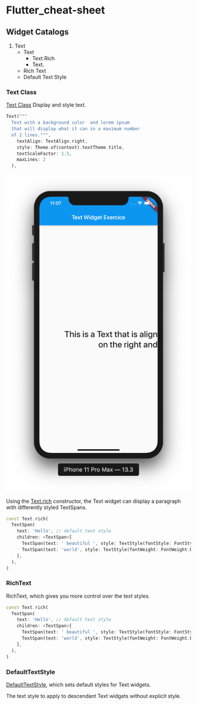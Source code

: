# Flutter_cheat-sheet


## Widget Catalogs

1. Text
    * Text
        - Text.Rich
        - Text.
    * Rich Text
    * Default Text Style


### Text Class
[Text Class](https://api.flutter.dev/flutter/widgets/Text-class.html) Display and style text.

```dart
Text("""
  Text with a background color  and lorem ipsum 
  that will display what it can in a maximum number 
  of 2 lines.""",
    textAlign: TextAlign.right,
    style: Theme.of(context).textTheme.title,
    textScaleFactor: 1.5,
    maxLines: 2
  ),
 ```
![screenshot of app](screenshots/text_widgets/text_class_example.png)

Using the [Text.rich](https://api.flutter.dev/flutter/widgets/Text-class.html) constructor, the Text widget can display a paragraph with differently styled TextSpans.

```dart
const Text.rich(
  TextSpan(
    text: 'Hello', // default text style
    children: <TextSpan>[
      TextSpan(text: ' beautiful ', style: TextStyle(fontStyle: FontStyle.italic)),
      TextSpan(text: 'world', style: TextStyle(fontWeight: FontWeight.bold)),
    ],
  ),
)
 ```



### RichText

RichText, which gives you more control over the text styles.

```dart
const Text.rich(
  TextSpan(
    text: 'Hello', // default text style
    children: <TextSpan>[
      TextSpan(text: ' beautiful ', style: TextStyle(fontStyle: FontStyle.italic)),
      TextSpan(text: 'world', style: TextStyle(fontWeight: FontWeight.bold)),
    ],
  ),
)
  ```


### DefaultTextStyle

[DefaultTextStyle](https://api.flutter.dev/flutter/widgets/DefaultTextStyle-class.html), which sets default styles for Text widgets.

The text style to apply to descendant Text widgets without explicit style.

```dart


  ```
